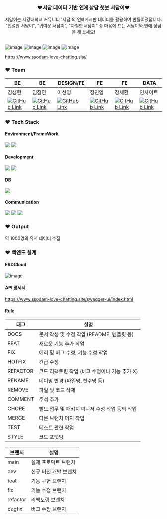 <div align="center">
  <h3>❤️서담 데이터 기반 연애 상담 챗봇 서담이❤️</h3>
서담이는 서강대학교 커뮤니티 '서담'의 연애게시판 데이터를 활용하여 만들어졌답니다. <br/>
"친절한 서담이", "귀여운 서담이", "까칠한 서담이" 중 마음에 드는 서담이와 연애 상담을 해 보세요!
</div>

<br/>

![image](https://github.com/ssodam-project/BackEnd/assets/48240083/c5e549b6-7270-45db-85b1-5aa08b6eee48)
![image](https://github.com/ssodam-project/BackEnd/assets/48240083/5327dac9-3516-445f-91e2-f33b7f6cb8b4)
![image](https://github.com/ssodam-project/BackEnd/assets/48240083/f5e78706-1fd5-45a2-bfc3-6f5e19773071)
![image](https://github.com/ssodam-project/BackEnd/assets/48240083/8d753fd5-1059-4557-ace2-0b07ff6aa6ea)

https://www.ssodam-love-chatting.site/

### ❤️ Team
| BE | BE | DESIGN/FE | FE | FE | DATA |  
| --- | --- | --- | --- | --- | --- |
| 김성현 | 임정연 | 이선명 | 정인영 | 장세환 | 인사이트 |
| <a href="https://github.com/sunghyun1356"> <img src="https://github.com/ssodam-project/BackEnd/assets/48240083/88012bed-0598-486e-90e6-e907a0943db7" alt="GitHub Link"></a> | <a href="https://github.com/13155a1"> <img src="https://github.com/ssodam-project/BackEnd/assets/48240083/bfd53aba-3d8f-4688-a915-c47bacc49ff7" alt="GitHub Link"></a>| <a href="https://github.com/sunmyeonglee"> <img src="https://github.com/ssodam-project/BackEnd/assets/48240083/efa2a11b-948a-4ae8-83da-2b5f05df663e" alt="GitHub Link"></a> | <a href="https://github.com/rmdnps10"> <img src="https://github.com/ssodam-project/BackEnd/assets/48240083/964a532d-daac-494d-a092-8eecf4f4ef5f" alt="GitHub Link"></a> | <a href="https://github.com/SehwanChang"> <img src="https://github.com/ssodam-project/BackEnd/assets/48240083/f3790327-3989-4540-a426-3ca86ea76ca1)" alt="GitHub Link"></a> |  <a href="https://github.com/Insight-Sogang-Univ"> <img src="https://github.com/ssodam-project/BackEnd/assets/48240083/1d62c251-24e5-4c08-9304-29cb93413996" alt="GitHub Link"></a>  |

### ❤️ Tech Stack
#### Environment/FrameWork
<div>
  <img src="https://img.shields.io/badge/springboot-6DB33F?style=for-the-badge&logo=springboot&logoColor=white">
  <img src="https://img.shields.io/badge/gradle-02303A?style=for-the-badge&logo=gradle&logoColor=white">
</div>


#### Development
<div>
  <img src="https://img.shields.io/badge/java-007396?style=for-the-badge&logo=java&logoColor=white">
  <img src="https://img.shields.io/badge/linux-FCC624?style=for-the-badge&logo=linux&logoColor=black">
</div>


#### DB
<div>
  <img src="https://img.shields.io/badge/mariaDB-003545?style=for-the-badge&logo=mariaDB&logoColor=white">
</div>



#### Communication
<div>
  <img src="https://img.shields.io/badge/Notion-000000?style=for-the-badge&logo=Notion&logoColor=white">
  <img src="https://img.shields.io/badge/github-181717?style=for-the-badge&logo=github&logoColor=white">     
  <img src="https://img.shields.io/badge/git-F05032?style=for-the-badge&logo=git&logoColor=white">
</div>


### ❤️ Output
<p>
  약 1000명의 유저 데이터 수집
</p>

### ❤️ 백엔드 설계
#### ERDCloud
![image](https://github.com/ssodam-project/BackEnd/assets/48240083/005836d6-a47c-4e6c-a14f-157b478583d5)


#### API 명세서

https://www.ssodam-love-chatting.site/swagger-ui/index.html

#### Rule

| 태그   | 설명                                       |
|--------|--------------------------------------------|
| DOCS   | 문서 작성 및 수정 작업 (README, 템플릿 등) |
| FEAT   | 새로운 기능 추가 작업                      |
| FIX    | 에러 및 버그 수정, 기능 수정 작업          |
| HOTFIX | 긴급 수정                                  |
| REFACTOR | 코드 리팩토링 작업 (버그 수정이나 기능 추가 X) |
| RENAME | 네이밍 변경 (파일명, 변수명 등)            |
| REMOVE | 파일 및 코드 삭제                          |
| COMMENT | 주석 추가                                 |
| CHORE  | 빌드 업무 및 패키지 매니저 수정 작업 등의 작업 |
| MERGE  | 다른 브랜치 머지 작업                    |
| TEST   | 테스트 관련 작업                          |
| STYLE  | 코드 포맷팅                               |

| 브랜치  | 설명               |
|---------|--------------------|
| main    | 실제 프로덕트 브랜치 |
| dev     | 신규 버전 개발 브랜치 |
| feat    | 기능 구현 브랜치   |
| fix     | 기능 수정 브랜치   |
| refactor| 리팩토링 브랜치    |
| bugfix  | 버그 수정 브랜치   |



